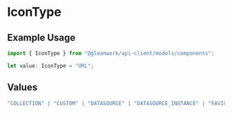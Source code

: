# IconType

## Example Usage

```typescript
import { IconType } from "@gleanwork/api-client/models/components";

let value: IconType = "URL";
```

## Values

```typescript
"COLLECTION" | "CUSTOM" | "DATASOURCE" | "DATASOURCE_INSTANCE" | "FAVICON" | "FILE_TYPE" | "GENERATED_BACKGROUND" | "GLYPH" | "MIME_TYPE" | "NO_ICON" | "PERSON" | "REACTIONS" | "URL"
```